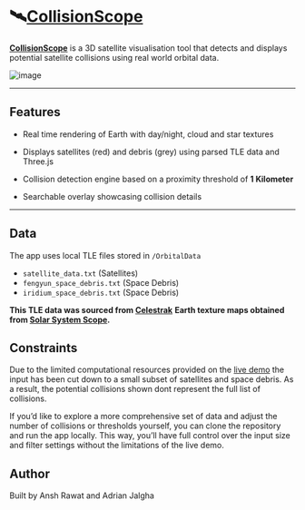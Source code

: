 # 🛰️[CollisionScope](https://collisionscope.vercel.app/)

[**CollisionScope**](https://collisionscope.vercel.app/) is a 3D satellite visualisation tool that detects and displays potential satellite collisions using real world orbital data. 


![image](https://github.com/user-attachments/assets/3c4f8227-b48b-4e84-8bea-eee78565400f)


---

## Features

- Real time rendering of Earth with day/night, cloud and star textures

- Displays satellites (red) and debris (grey) using parsed TLE data and Three.js

- Collision detection engine based on a proximity threshold of **1 Kilometer**
  
- Searchable overlay showcasing collision details

---

## Data

The app uses local TLE files stored in ```/OrbitalData```
- ```satellite_data.txt``` (Satellites)
- ```fengyun_space_debris.txt``` (Space Debris)
- ```iridium_space_debris.txt``` (Space Debris)
  
**This TLE data was sourced from [Celestrak](https://celestrak.org/)**
**Earth texture maps obtained from [Solar System Scope](https://www.solarsystemscope.com/textures/).**


## Constraints
Due to the limited computational resources provided on the [live demo](https://collisionscope.vercel.app/) the input has been cut down to a small subset of satellites and space debris. As a result, the potential collisions shown dont represent the full list of collisions. 

If you’d like to explore a more comprehensive set of data and adjust the number of collisions or thresholds yourself, you can clone the repository and run the app locally. This way, you’ll have full control over the input size and filter settings without the limitations of the live demo.


## Author

Built by Ansh Rawat and Adrian Jalgha
